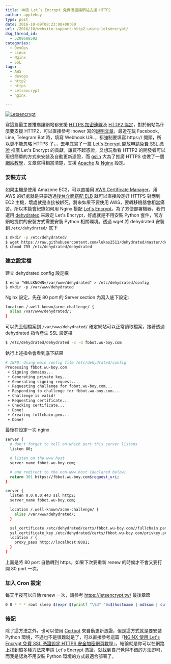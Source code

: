 ```yaml
---
title: 申請 Let’s Encrypt 免費憑證讓網站支援 HTTP2
author: appleboy
type: post
date: 2016-10-09T08:23:00+00:00
url: /2016/10/website-support-http2-using-letsencrypt/
dsq_thread_id:
  - 5208688592
categories:
  - DevOps
  - Linux
  - Nginx
  - SSL
tags:
  - AWS
  - devops
  - http2
  - https
  - Letsencrypt
  - nginx

---
```

<a data-flickr-embed="true"  href="https://www.flickr.com/photos/appleboy/23840721545/in/dateposted-public/" title="Letsencrypt"><img src="https://i1.wp.com/farm6.staticflickr.com/5803/23840721545_e0350b687f.jpg?w=300&#038;ssl=1" alt="Letsencrypt" data-recalc-dims="1" /></a>

寫這篇最主要推廣讓網站都支援 [HTTPS 加密連線][1]及 [HTTP2 協定][2]，對於網站為什麼要支援 HTTP2，可以直接參考 ihower 寫的[說明文章][3]，最近在玩 Facebook, Line, Telegram Bot 時，填寫 Webhook URL，都強制要填寫 https:// 開頭，所以更不能忽略 HTTPS 了。，去年底寫了一篇 [Let's Encrypt 開放申請免費 SSL 憑證][4] 推廣 Let's Encrypt 的貢獻，讓買不起憑證，又想玩看看 HTTP2 的開發者可以用很簡單的方式來安裝及自動更新憑證，而 [gslin][5] 大為了推廣 HTTPS 也做了一個[網站教學][6]，文章寫得相當清楚，支援 [Apache][7] 及 [Nginx][8] 設定。

<!--more-->

### 安裝方式

如果主機是使用 Amazone EC2，可以直接用 [AWS Certificate Manager][9]，用 AWS 的好處就是只要透過[後台介面搭配 ELB][10] 就可以直接設定好 HTTPS 對應到 EC2 主機，壞處就是直接被綁死，將來如果不要使用 AWS，要轉移機器會相當痛苦。所以本篇會紀錄如何用 Nginx 搭配 [Let's Encrypt][11]。為了方便部署機器，我們選用 [dehydrated][12] 來設定 Let's Encrypt，好處就是不用安裝 Python 套件，官方網站提供的安裝方式需要安裝 Python 相關環境。透過 wget 將 dehydrated 安裝到 `/etc/dehydrated/` 底下

```bash
$ mkdir -p /etc/dehydrated/
$ wget https://raw.githubusercontent.com/lukas2511/dehydrated/master/dehydrated -O /etc/dehydrated/dehydrated
$ chmod 755 /etc/dehydrated/dehydrated
```

### 建立設定檔

建立 dehydrated config 設定檔

    $ echo "WELLKNOWN=/var/www/dehydrated" > /etc/dehydrated/config 
    $ mkdir -p /var/www/dehydrated

Nginx 設定，先在 80 port 的 Server section 內寫入底下設定:

```bash
location /.well-known/acme-challenge/ {
  alias /var/www/dehydrated/;
}
```

可以先丟個檔案到 `/var/www/dehydrated/` 確定網站可以正常讀取檔案，接著透過 dehydrated 指令產生 SSL 設定檔

```bash
$ /etc/dehydrated/dehydrated -c -d fbbot.wu-boy.com
```

執行上述指令會看到底下結果

```bash
# INFO: Using main config file /etc/dehydrated/config
Processing fbbot.wu-boy.com
 + Signing domains...
 + Generating private key...
 + Generating signing request...
 + Requesting challenge for fbbot.wu-boy.com...
 + Responding to challenge for fbbot.wu-boy.com...
 + Challenge is valid!
 + Requesting certificate...
 + Checking certificate...
 + Done!
 + Creating fullchain.pem...
 + Done!
```

最後在設定一次 nginx

```bash
server {
  # don't forget to tell on which port this server listens
  listen 80;

  # listen on the www host
  server_name fbbot.wu-boy.com;

  # and redirect to the non-www host (declared below)
  return 301 https://fbbot.wu-boy.com$request_uri;
}

server {
  listen 0.0.0.0:443 ssl http2;
  server_name fbbot.wu-boy.com;

  location /.well-known/acme-challenge/ {
    alias /var/www/dehydrated/;
  }

  ssl_certificate /etc/dehydrated/certs/fbbot.wu-boy.com//fullchain.pem;
  ssl_certificate_key /etc/dehydrated/certs/fbbot.wu-boy.com/privkey.pem;
  location / {
    proxy_pass http://localhost:8081;
  }
}
```

上面是將 80 port 自動轉到 https，如果下次要重新 renew 的時候才不會又要打開 80 port 一次。

### 加入 Cron 設定

每天半夜可以自動 renew 一次，請參考 <https://letsencrypt.tw/> 最後章節

```bash
0 0 * * * root sleep $(expr $(printf "\%d" "0x$(hostname | md5sum | cut -c 1-8)") \% 86400); ( /etc/dehydrated/dehydrated -c -d fbbot.wu-boy.com; /usr/sbin/service nginx reload ) > /tmp/dehydrated-fbbot.wu-boy.com.log 2>&1
```

### 後記

除了這方法之外，也可以使用 [Certbot][13] 來自動更新憑證，但是這方式就是要安裝 Python 環境，不過也不是很難就是了，可以直接參考這篇『[NGINX 使用 Let's Encrypt 免費 SSL 憑證設定 HTTPS 安全加密網頁教學][14]』。結論就是你可以在網路上找到超多種方法來申請 Let's Encrypt 憑證，就找到自己覺得不錯的方法即可，而我是認為不用安裝 Python 環境的方式最適合部署了。

 [1]: https://en.wikipedia.org/wiki/HTTPS
 [2]: https://en.wikipedia.org/wiki/HTTP/2
 [3]: https://ihower.tw/blog/archives/8489
 [4]: https://blog.wu-boy.com/2015/12/letsencrypt-entering-public-beta-free-ssl/
 [5]: https://blog.gslin.org/
 [6]: https://letsencrypt.tw/
 [7]: https://httpd.apache.org/
 [8]: https://nginx.org/
 [9]: https://aws.amazon.com/tw/certificate-manager/
 [10]: http://docs.aws.amazon.com/elasticloadbalancing/latest/classic/elb-create-https-ssl-load-balancer.html
 [11]: https://letsencrypt.org/
 [12]: https://github.com/lukas2511/dehydrated
 [13]: https://github.com/certbot/certbot
 [14]: https://blog.gtwang.org/linux/secure-nginx-with-lets-encrypt-ssl-certificate-on-ubuntu-and-debian/